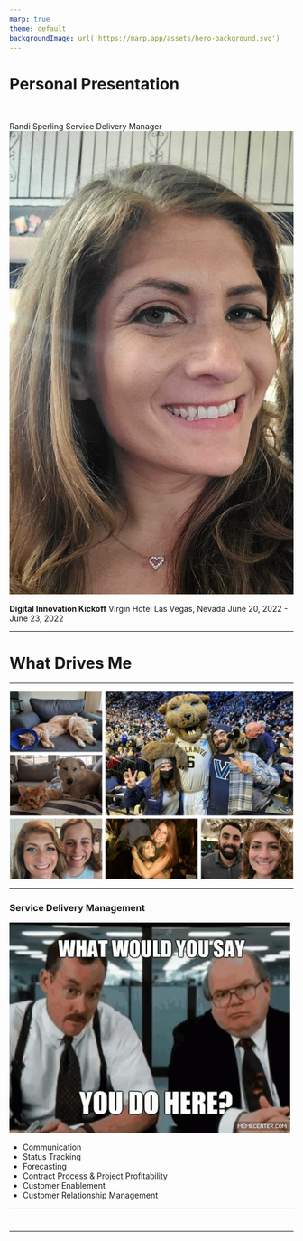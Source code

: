 ```yaml
---
marp: true
theme: default
backgroundImage: url('https://marp.app/assets/hero-background.svg')
---
```


# Personal Presentation

<br>

Randi Sperling
Service Delivery Manager
![bg right 70%](Randi_headshot.jpg)
<br>

**Digital Innovation Kickoff**
Virgin Hotel 
Las Vegas, Nevada
June 20, 2022 - June 23, 2022

---


<!-- footer: Computacenter 2022 -->
<!-- paginate: true -->


# **What Drives Me**


---

![bg fit](pic-collage1.png)

---

### Service Delivery Management
![bg left 90%](office-space-paul-lee-wilson.gif)
- Communication
- Status Tracking
- Forecasting
- Contract Process & Project Profitability
- Customer Enablement
- Customer Relationship Management

---

# 

---




